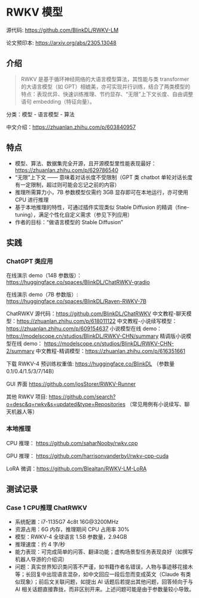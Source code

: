 # RWKV 模型

源代码: https://github.com/BlinkDL/RWKV-LM

论文预印本: https://arxiv.org/abs/2305.13048

## 介绍

>   RWKV 是基于循环神经网络的大语言模型算法，其性能与类 transformer 的大语言模型（如 GPT）相媲美，亦可实现并行训练，结合了两类模型的特点：表现优异、快速训练推理、节约显存、“无限”上下文长度、自由调整语句 embedding（特征向量）。
>

分类：模型 - 语言模型 - 算法

中文介绍：https://zhuanlan.zhihu.com/p/603840957

## 特点

- 模型、算法、数据集完全开源，且开源模型里性能表现最好：https://zhuanlan.zhihu.com/p/629786540
- “无限”上下文 —— 意味着对话长度不受限制（GPT 类 chatbot 单轮对话长度有一定限制，超过则可能会忘记之前的内容）
- 推理所需算力小，7B 参数模型仅需约 3GB 显存即可在本地运行，亦可使用 CPU 进行推理
- 基于本地推理的特性，可通过插件实现类似 Stable Diffusion 的精调（fine-tuning），满足个性化自定义需求（参见下列应用）
- 	作者的目标：“做语言模型的 Stable Diffusion”

## 实践

### ChatGPT 类应用

在线演示 demo（14B 参数版）：https://huggingface.co/spaces/BlinkDL/ChatRWKV-gradio

在线演示 demo（7B 参数版）: https://huggingface.co/spaces/BlinkDL/Raven-RWKV-7B

ChatRWKV 源代码：https://github.com/BlinkDL/ChatRWKV
中文教程-聊天模型：https://zhuanlan.zhihu.com/p/618011122
中文教程-小说续写模型：https://zhuanlan.zhihu.com/p/609154637
小说模型在线 demo：https://modelscope.cn/studios/BlinkDL/RWKV-CHN/summary
精调版小说模型在线 demo： https://modelscope.cn/studios/BlinkDL/RWKV-CHN-2/summary
中文教程-精调模型：https://zhuanlan.zhihu.com/p/616351661

下载 RWKV-4 预训练权重值: https://huggingface.co/BlinkDL （参数量 0.1/0.4/1.5/3/7/14B）

GUI 界面 https://github.com/josStorer/RWKV-Runner 

其他 RWKV 项目: https://github.com/search?o=desc&q=rwkv&s=updated&type=Repositories
（常见用例有小说续写、聊天机器人等）

### 本地推理

CPU 推理： https://github.com/saharNooby/rwkv.cpp 

GPU 推理： https://github.com/harrisonvanderbyl/rwkv-cpp-cuda 

LoRA 微调：https://github.com/Blealtan/RWKV-LM-LoRA 

## 测试记录

### Case 1 CPU推理 ChatRWKV

-   系统配置：i7-1135G7 4c8t 16G@3200MHz
-   资源占用：6G 内存，推理期间 CPU 占用率 30%
-   模型：RWKV-4 全球语言 1.5B 参数量，2.94GB
-   推理速度：约 4 字/秒
-   能力表现：可完成简单的问答、翻译功能；虚构场景型任务表现良好（如撰写机器人导游的介绍词）
-   问题：真实世界知识类问答不严谨，如书籍作者名错误，人物与事迹移花接木等；长回复中出现语言混杂，如中文回应一段后忽而变成英文（Claude 有类似现象）；前后文关联问题，如提出 AI 话题后若提出其他问题，回答倾向于与 AI 相关话题直接靠拢，而非区别开来。上述问题可能是由于参数量较小导致。
